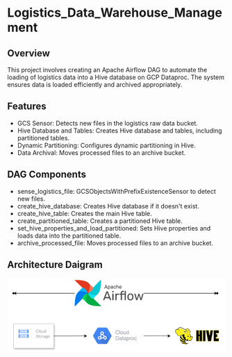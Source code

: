 # Logistics_Data_Warehouse_Management

## Overview
This project involves creating an Apache Airflow DAG to automate the loading of logistics data into a Hive database on GCP Dataproc. The system ensures data is loaded efficiently and archived appropriately.

## Features
- GCS Sensor: Detects new files in the logistics raw data bucket.
- Hive Database and Tables: Creates Hive database and tables, including partitioned tables.
- Dynamic Partitioning: Configures dynamic partitioning in Hive.
- Data Archival: Moves processed files to an archive bucket.

## DAG Components
- sense_logistics_file: GCSObjectsWithPrefixExistenceSensor to detect new files.
- create_hive_database: Creates Hive database if it doesn't exist.
- create_hive_table: Creates the main Hive table.
- create_partitioned_table: Creates a partitioned Hive table.
- set_hive_properties_and_load_partitioned: Sets Hive properties and loads data into the partitioned table.
- archive_processed_file: Moves processed files to an archive bucket.

## Architecture Daigram

![Architecture](architecture.png)
